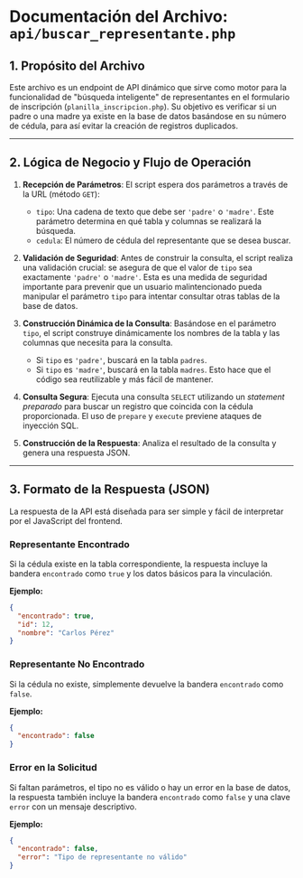 # Documentación del Archivo: `api/buscar_representante.php`

## 1. Propósito del Archivo

Este archivo es un endpoint de API dinámico que sirve como motor para la funcionalidad de "búsqueda inteligente" de representantes en el formulario de inscripción (`planilla_inscripcion.php`). Su objetivo es verificar si un padre o una madre ya existe en la base de datos basándose en su número de cédula, para así evitar la creación de registros duplicados.

---

## 2. Lógica de Negocio y Flujo de Operación

1.  **Recepción de Parámetros**: El script espera dos parámetros a través de la URL (método `GET`):
    *   `tipo`: Una cadena de texto que debe ser `'padre'` o `'madre'`. Este parámetro determina en qué tabla y columnas se realizará la búsqueda.
    *   `cedula`: El número de cédula del representante que se desea buscar.

2.  **Validación de Seguridad**: Antes de construir la consulta, el script realiza una validación crucial: se asegura de que el valor de `tipo` sea exactamente `'padre'` o `'madre'`. Esta es una medida de seguridad importante para prevenir que un usuario malintencionado pueda manipular el parámetro `tipo` para intentar consultar otras tablas de la base de datos.

3.  **Construcción Dinámica de la Consulta**: Basándose en el parámetro `tipo`, el script construye dinámicamente los nombres de la tabla y las columnas que necesita para la consulta. 
    *   Si `tipo` es `'padre'`, buscará en la tabla `padres`.
    *   Si `tipo` es `'madre'`, buscará en la tabla `madres`.
    Esto hace que el código sea reutilizable y más fácil de mantener.

4.  **Consulta Segura**: Ejecuta una consulta `SELECT` utilizando un *statement preparado* para buscar un registro que coincida con la cédula proporcionada. El uso de `prepare` y `execute` previene ataques de inyección SQL.

5.  **Construcción de la Respuesta**: Analiza el resultado de la consulta y genera una respuesta JSON.

---

## 3. Formato de la Respuesta (JSON)

La respuesta de la API está diseñada para ser simple y fácil de interpretar por el JavaScript del frontend.

### Representante Encontrado

Si la cédula existe en la tabla correspondiente, la respuesta incluye la bandera `encontrado` como `true` y los datos básicos para la vinculación.

**Ejemplo:**
```json
{
  "encontrado": true,
  "id": 12,
  "nombre": "Carlos Pérez"
}
```

### Representante No Encontrado

Si la cédula no existe, simplemente devuelve la bandera `encontrado` como `false`.

**Ejemplo:**
```json
{
  "encontrado": false
}
```

### Error en la Solicitud

Si faltan parámetros, el tipo no es válido o hay un error en la base de datos, la respuesta también incluye la bandera `encontrado` como `false` y una clave `error` con un mensaje descriptivo.

**Ejemplo:**
```json
{
  "encontrado": false,
  "error": "Tipo de representante no válido"
}
```
